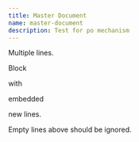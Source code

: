```yaml
---
title: Master Document
name: master-document
description: Test for po mechanism
---
```

Multiple
lines.

<!--QGODA_XGETTEXT-->
Block

with

embedded

new lines.
<!--/QGODA_XGETTEXT-->



Empty lines above should be ignored.
